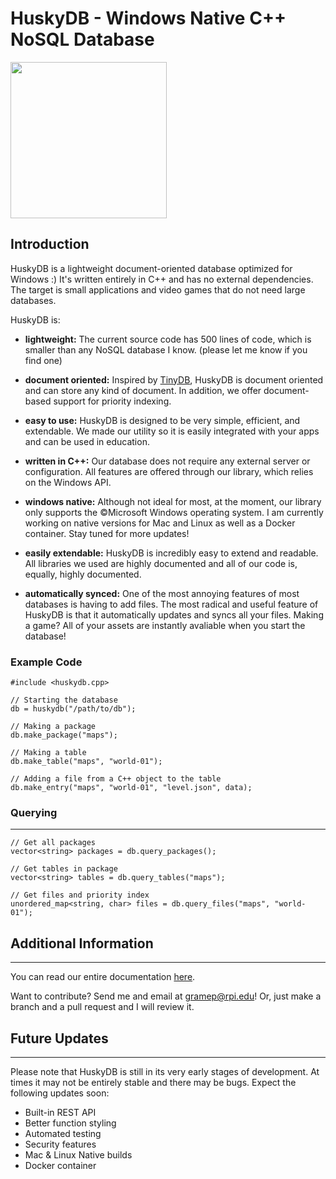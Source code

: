 # HuskyDB - Windows Native C++ NoSQL Database

<img src="https://github.com/petergramenides/huskydb/blob/master/huskydb-logo.png" width="250">

## Introduction

HuskyDB is a lightweight document-oriented database optimized for Windows :)
It's written entirely in C++ and has no external dependencies. The target is
small applications and video games that do not need large databases.

HuskyDB is:

- **lightweight:** The current source code has 500 lines of code, which is smaller than
any NoSQL database I know. (please let me know if you find one) 

- **document oriented:** Inspired by [TinyDB](https://github.com/msiemens/tinydb), HuskyDB is document oriented and can store
any kind of document. In addition, we offer document-based support for priority indexing.

- **easy to use:** HuskyDB is designed to be very simple, efficient, and extendable. We
made our utility so it is easily integrated with your apps and can be used in education.

- **written in C++:** Our database does not require any external server or configuration.
All features are offered through our library, which relies on the Windows API.

- **windows native:** Although not ideal for most, at the moment, our library only supports
the ©Microsoft Windows operating system. I am currently working on native versions for
Mac and Linux as well as a Docker container. Stay tuned for more updates!

- **easily extendable:** HuskyDB is incredibly easy to extend and readable. All libraries
we used are highly documented and all of our code is, equally, highly documented.

- **automatically synced:** One of the most annoying features of most databases is having
to add files. The most radical and useful feature of HuskyDB is that it automatically
updates and syncs all your files. Making a game? All of your assets are instantly avaliable
when you start the database!

### Example Code

```
#include <huskydb.cpp>

// Starting the database
db = huskydb("/path/to/db");

// Making a package
db.make_package("maps");

// Making a table
db.make_table("maps", "world-01");

// Adding a file from a C++ object to the table
db.make_entry("maps", "world-01", "level.json", data);
```

### Querying
************

```
// Get all packages
vector<string> packages = db.query_packages();

// Get tables in package
vector<string> tables = db.query_tables("maps");

// Get files and priority index
unordered_map<string, char> files = db.query_files("maps", "world-01");
```

## Additional Information
****************
You can read our entire documentation [here](https://github.com/petergramenides/huskydb/wiki/Documentation).

Want to contribute? Send me and email at gramep@rpi.edu! Or, just make a
branch and a pull request and I will review it.

## Future Updates
****************

Please note that HuskyDB is still in its very early stages of development.
At times it may not be entirely stable and there may be bugs. Expect the
following updates soon:

* Built-in REST API
* Better function styling
* Automated testing
* Security features
* Mac & Linux Native builds
* Docker container